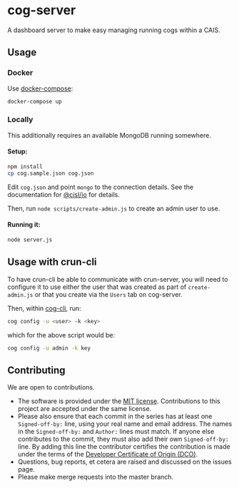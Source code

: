 # cog-server

A dashboard server to make easy managing running cogs within a CAIS.

## Usage

### Docker

Use [docker-compose](https://docs.docker.com/compose/):

```bash
docker-compose up
```

### Locally

This additionally requires an available MongoDB running somewhere.

#### Setup:

```bash
npm install
cp cog.sample.json cog.json
```

Edit `cog.json` and point `mongo` to the connection details. See
the documentation for [@cisl/io](https://github.com/cislrpi/io) for details.

Then, run `node scripts/create-admin.js` to create an admin user to use.

#### Running it:

```bash
node server.js
```

## Usage with crun-cli

To have crun-cli be able to communicate with crun-server, you will need to
configure it to use either the user that was created as part of `create-admin.js`
or that you create via the `Users` tab on cog-server.

Then, within [cog-cli](https://github.com/bishopcais/cog-cli), run:

```bash
cog config -u <user> -k <key>
```

which for the above script would be:

```bash
cog config -u admin -k key
```

## Contributing

We are open to contributions.

* The software is provided under the [MIT license](LICENSE). Contributions to
this project are accepted under the same license.
* Please also ensure that each commit in the series has at least one
`Signed-off-by:` line, using your real name and email address. The names in
the `Signed-off-by:` and `Author:` lines must match. If anyone else
contributes to the commit, they must also add their own `Signed-off-by:`
line. By adding this line the contributor certifies the contribution is made
under the terms of the
[Developer Certificate of Origin (DCO)](DeveloperCertificateOfOrigin.txt).
* Questions, bug reports, et cetera are raised and discussed on the issues page.
* Please make merge requests into the master branch.
